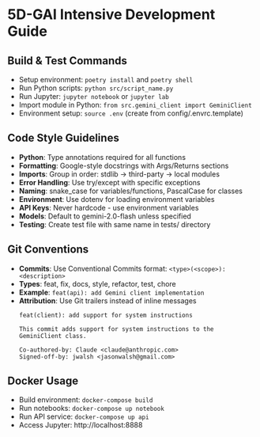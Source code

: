 # 5D-GAI Intensive Development Guide

## Build & Test Commands
- Setup environment: `poetry install` and `poetry shell`
- Run Python scripts: `python src/script_name.py`
- Run Jupyter: `jupyter notebook` or `jupyter lab`
- Import module in Python: `from src.gemini_client import GeminiClient`
- Environment setup: `source .env` (create from config/.envrc.template)

## Code Style Guidelines
- **Python**: Type annotations required for all functions
- **Formatting**: Google-style docstrings with Args/Returns sections
- **Imports**: Group in order: stdlib → third-party → local modules
- **Error Handling**: Use try/except with specific exceptions
- **Naming**: snake_case for variables/functions, PascalCase for classes
- **Environment**: Use dotenv for loading environment variables
- **API Keys**: Never hardcode - use environment variables
- **Models**: Default to gemini-2.0-flash unless specified
- **Testing**: Create test file with same name in tests/ directory

## Git Conventions
- **Commits**: Use Conventional Commits format: `<type>(<scope>): <description>`
- **Types**: feat, fix, docs, style, refactor, test, chore
- **Example**: `feat(api): add Gemini client implementation`
- **Attribution**: Use Git trailers instead of inline messages
  ```
  feat(client): add support for system instructions
  
  This commit adds support for system instructions to the GeminiClient class.
  
  Co-authored-by: Claude <claude@anthropic.com>
  Signed-off-by: jwalsh <jasonwalsh@gmail.com>
  ```

## Docker Usage
- Build environment: `docker-compose build`
- Run notebooks: `docker-compose up notebook`
- Run API service: `docker-compose up api`
- Access Jupyter: http://localhost:8888